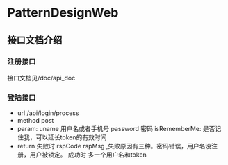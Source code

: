 # PatternDesignWeb     

## 接口文档介绍     

### 注册接口         
接口文档见/doc/api_doc    
  
### 登陆接口
* url /api/login/process
* method post
* param: uname 用户名或者手机号   password  密码    isRememberMe: 是否记住我，可以延长token的有效时间
* return  失败时 rspCode rspMsg ,失败原因有三种。密码错误，用户名没注册，用户被锁定。 成功时 多一个用户名和token

  
